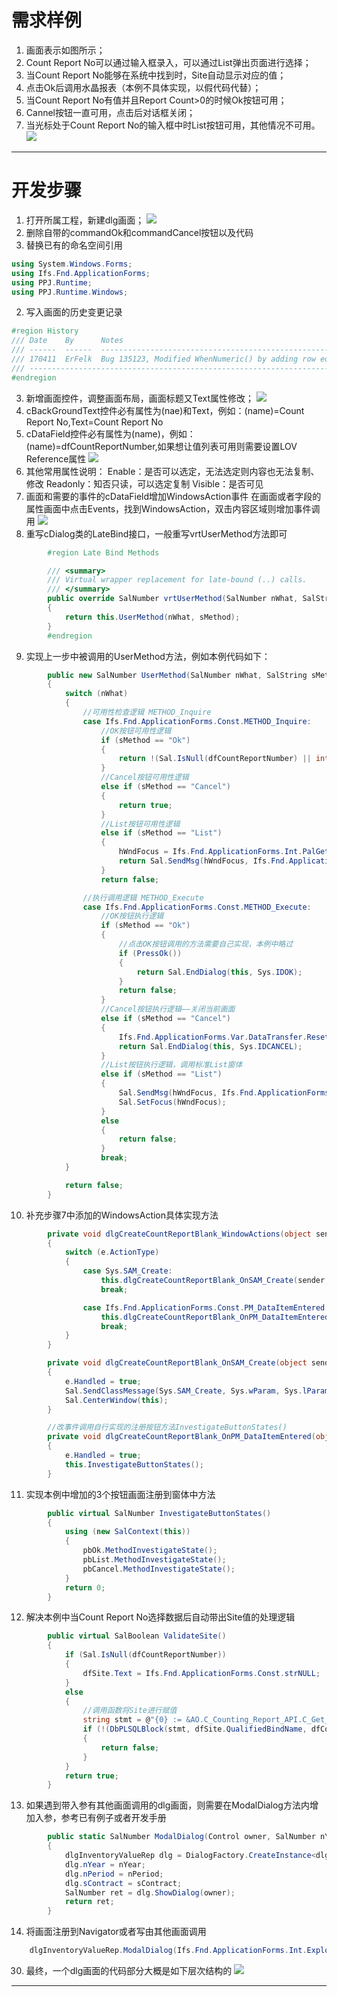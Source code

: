 # 需求样例
1. 画面表示如图所示；
2. Count Report No可以通过输入框录入，可以通过List弹出页面进行选择；
3. 当Count Report No能够在系统中找到时，Site自动显示对应的值；
4. 点击Ok后调用水晶报表（本例不具体实现，以假代码代替）；
5. 当Count Report No有值并且Report Count>0的时候Ok按钮可用；
6. Cannel按钮一直可用，点击后对话框关闭；
7. 当光标处于Count Report No的输入框中时List按钮可用，其他情况不可用。
![](assets/image/dlg_develop_1.png )
_____
# 开发步骤
1. 打开所属工程，新建dlg画面；
![](assets/image/dlg_develop_2.png )
2. 删除自带的commandOk和commandCancel按钮以及代码
2. 替换已有的命名空间引用
```C#
using System.Windows.Forms;
using Ifs.Fnd.ApplicationForms;
using PPJ.Runtime;
using PPJ.Runtime.Windows;
```
2. 写入画面的历史变更记录
```C#
#region History
/// Date    By      Notes
/// ------  ------  ------------------------------------------------------------------------------------------------------
/// 170411  ErFelk  Bug 135123, Modified WhenNumeric() by adding row edited flag to the While loop.
/// ----------------------------------------------------------------------------------------------------------------------
#endregion
```
3. 新增画面控件，调整画面布局，画面标题又Text属性修改；
![](assets/image/dlg_develop_3.png )
4. cBackGroundText控件必有属性为(nae)和Text，例如：(name)=Count Report No,Text=Count Report No
5. cDataField控件必有属性为(name)，例如：(name)=dfCountReportNumber,如果想让值列表可用则需要设置LOV Reference属性
![](assets/image/dlg_develop_4.png )
6. 其他常用属性说明：
   Enable：是否可以选定，无法选定则内容也无法复制、修改
   Readonly：知否只读，可以选定复制
   Visible：是否可见
7. 画面和需要的事件的cDataField增加WindowsAction事件
   在画面或者字段的属性画面中点击Events，找到WindowsAction，双击内容区域则增加事件调用
   ![](assets/image/dlg_develop_5.png )
8. 重写cDialog类的LateBind接口，一般重写vrtUserMethod方法即可
```C#
        #region Late Bind Methods

        /// <summary>
        /// Virtual wrapper replacement for late-bound (..) calls.
        /// </summary>
        public override SalNumber vrtUserMethod(SalNumber nWhat, SalString sMethod)
        {
            return this.UserMethod(nWhat, sMethod);
        }
        #endregion
```
9. 实现上一步中被调用的UserMethod方法，例如本例代码如下：
```C#
        public new SalNumber UserMethod(SalNumber nWhat, SalString sMethod)
        {
            switch (nWhat)
            {
                //可用性检查逻辑 METHOD_Inquire
                case Ifs.Fnd.ApplicationForms.Const.METHOD_Inquire:
                    //OK按钮可用性逻辑
                    if (sMethod == "Ok")
                    {
                        return !(Sal.IsNull(dfCountReportNumber) || int.Parse(dfReportCount.Text) > 0);
                    }
                    //Cancel按钮可用性逻辑
                    else if (sMethod == "Cancel")
                    {
                        return true;
                    }
                    //List按钮可用性逻辑
                    else if (sMethod == "List")
                    {
                        hWndFocus = Ifs.Fnd.ApplicationForms.Int.PalGetFocus();
                        return Sal.SendMsg(hWndFocus, Ifs.Fnd.ApplicationForms.Const.PM_DataItemLov, nWhat, 0);
                    }
                    return false;

                //执行调用逻辑 METHOD_Execute
                case Ifs.Fnd.ApplicationForms.Const.METHOD_Execute:
                    //OK按钮执行逻辑
                    if (sMethod == "Ok")
                    {
                        //点击OK按钮调用的方法需要自己实现，本例中略过
                        if (PressOk())
                        {
                            return Sal.EndDialog(this, Sys.IDOK);
                        }
                        return false;
                    }
                    //Cancel按钮执行逻辑——关闭当前画面
                    else if (sMethod == "Cancel")
                    {
                        Ifs.Fnd.ApplicationForms.Var.DataTransfer.Reset();
                        return Sal.EndDialog(this, Sys.IDCANCEL);
                    }
                    //List按钮执行逻辑，调用标准List窗体
                    else if (sMethod == "List")
                    {
                        Sal.SendMsg(hWndFocus, Ifs.Fnd.ApplicationForms.Const.PM_DataItemLov, nWhat, 0);
                        Sal.SetFocus(hWndFocus);
                    }
                    else
                    {
                        return false;
                    }
                    break;
            }

            return false;
        }
```
10. 补充步骤7中添加的WindowsAction具体实现方法
```C#
        private void dlgCreateCountReportBlank_WindowActions(object sender, WindowActionsEventArgs e)
        {
            switch (e.ActionType)
            {
                case Sys.SAM_Create:
                    this.dlgCreateCountReportBlank_OnSAM_Create(sender, e);
                    break;

                case Ifs.Fnd.ApplicationForms.Const.PM_DataItemEntered:
                    this.dlgCreateCountReportBlank_OnPM_DataItemEntered(sender, e);
                    break;
            }
        }
```
```C#
        private void dlgCreateCountReportBlank_OnSAM_Create(object sender, WindowActionsEventArgs e)
        {
            e.Handled = true;
            Sal.SendClassMessage(Sys.SAM_Create, Sys.wParam, Sys.lParam);
            Sal.CenterWindow(this);
        }
```
```C#
        //改事件调用自行实现的注册按钮方法InvestigateButtonStates()
        private void dlgCreateCountReportBlank_OnPM_DataItemEntered(object sender, WindowActionsEventArgs e)
        {
            e.Handled = true;
            this.InvestigateButtonStates();
        }
```
11. 实现本例中增加的3个按钮画面注册到窗体中方法
```C#
        public virtual SalNumber InvestigateButtonStates()
        {
            using (new SalContext(this))
            {
                pbOk.MethodInvestigateState();
                pbList.MethodInvestigateState();
                pbCancel.MethodInvestigateState();
            }
            return 0;
        }
```
12. 解决本例中当Count Report No选择数据后自动带出Site值的处理逻辑
```C#
        public virtual SalBoolean ValidateSite()
        {
            if (Sal.IsNull(dfCountReportNumber))
            {
                dfSite.Text = Ifs.Fnd.ApplicationForms.Const.strNULL;
            }
            else
            {
                //调用函数将Site进行赋值
                string stmt = @"{0} := &AO.C_Counting_Report_API.C_Get_Contract({1} IN)";
                if (!(DbPLSQLBlock(stmt, dfSite.QualifiedBindName, dfCountReportNumber.QualifiedBindName)))
                {
                    return false;
                }
            }
            return true;
        }
```
13. 如果遇到带入参有其他画面调用的dlg画面，则需要在ModalDialog方法内增加入参，参考已有例子或者开发手册
```C#
        public static SalNumber ModalDialog(Control owner, SalNumber nYear, SalNumber nPeriod, SalString sContract)
        {
            dlgInventoryValueRep dlg = DialogFactory.CreateInstance<dlgInventoryValueRep>();
            dlg.nYear = nYear;
            dlg.nPeriod = nPeriod;
            dlg.sContract = sContract;
            SalNumber ret = dlg.ShowDialog(owner);
            return ret;
        }
```
14. 将画面注册到Navigator或者写由其他画面调用
```C#
    dlgInventoryValueRep.ModalDialog(Ifs.Fnd.ApplicationForms.Int.Explorer.ExplorerForm, nStatYearNo, dfnStatPeriodNo.Number, dfsContract.Text);
```
30. 最终，一个dlg画面的代码部分大概是如下层次结构的
![](assets/image/dlg_develop_6.png )
_____